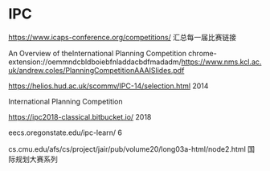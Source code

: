 # IPC
https://www.icaps-conference.org/competitions/  汇总每一届比赛链接


An Overview of theInternational Planning Competition   chrome-extension://oemmndcbldboiebfnladdacbdfmadadm/https://www.nms.kcl.ac.uk/andrew.coles/PlanningCompetitionAAAISlides.pdf


https://helios.hud.ac.uk/scommv/IPC-14/selection.html 2014


International Planning Competition

https://ipc2018-classical.bitbucket.io/ 2018


eecs.oregonstate.edu/ipc-learn/ 6


cs.cmu.edu/afs/cs/project/jair/pub/volume20/long03a-html/node2.html
  国际规划大赛系列
























































































































































































































